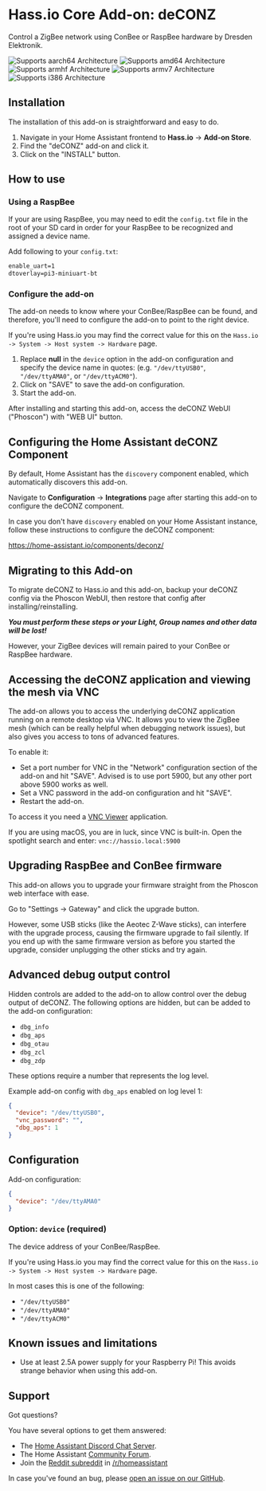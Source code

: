 # Hass.io Core Add-on: deCONZ

Control a ZigBee network using ConBee or RaspBee hardware by Dresden Elektronik.

![Supports aarch64 Architecture][aarch64-shield] ![Supports amd64 Architecture][amd64-shield] ![Supports armhf Architecture][armhf-shield] ![Supports armv7 Architecture][armv7-shield] ![Supports i386 Architecture][i386-shield]

## Installation

The installation of this add-on is straightforward and easy to do.

1. Navigate in your Home Assistant frontend to **Hass.io** -> **Add-on Store**.
2. Find the "deCONZ" add-on and click it.
3. Click on the "INSTALL" button.

## How to use

### Using a RaspBee

If your are using RaspBee, you may need to edit the `config.txt` file in the root
of your SD card in order for your RaspBee to be recognized and assigned a device name.

Add following to your `config.txt`:

```txt
enable_uart=1
dtoverlay=pi3-miniuart-bt
```

### Configure the add-on

The add-on needs to know where your ConBee/RaspBee can be found, and therefore,
you'll need to configure the add-on to point to the right device.

If you're using Hass.io you may find the correct value for this on the
`Hass.io -> System -> Host system -> Hardware` page.

1. Replace **null** in the `device` option in the add-on configuration and specify
   the device name in quotes: (e.g. `"/dev/ttyUSB0"`, `"/dev/ttyAMA0"`, or `"/dev/ttyACM0"`).
2. Click on "SAVE" to save the add-on configuration.
3. Start the add-on.

After installing and starting this add-on, access the deCONZ WebUI ("Phoscon")
with "WEB UI" button.

## Configuring the Home Assistant deCONZ Component

By default, Home Assistant has the `discovery` component enabled, which
automatically discovers this add-on.

Navigate to **Configuration** -> **Integrations** page after starting this
add-on to configure the deCONZ component.

In case you don't have `discovery` enabled on your Home Assistant instance,
follow these instructions to configure the deCONZ component:

<https://home-assistant.io/components/deconz/>

## Migrating to this Add-on

To migrate deCONZ to Hass.io and this add-on, backup your deCONZ config via the
Phoscon WebUI, then restore that config after installing/reinstalling.

**_You must perform these steps or your Light, Group names and other data will be lost!_**

However, your ZigBee devices will remain paired to your ConBee or RaspBee hardware.

## Accessing the deCONZ application and viewing the mesh via VNC

The add-on allows you to access the underlying deCONZ application running on
a remote desktop via VNC. It allows you to view the ZigBee mesh (which can
be really helpful when debugging network issues), but also gives you access
to tons of advanced features.

To enable it:

- Set a port number for VNC in the "Network" configuration section of the
  add-on and hit "SAVE". Advised is to use port 5900, but any other port above
  5900 works as well.
- Set a VNC password in the add-on configuration and hit "SAVE".
- Restart the add-on.

To access it you need a [VNC Viewer][vnc-viewer] application.

If you are using macOS, you are in luck, since VNC is built-in. Open the
spotlight search and enter: `vnc://hassio.local:5900`

## Upgrading RaspBee and ConBee firmware

This add-on allows you to upgrade your firmware straight from the Phoscon
web interface with ease.

Go to "Settings -> Gateway" and click the upgrade button.

However, some USB sticks (like the Aeotec Z-Wave sticks), can interfere with
the upgrade process, causing the firmware upgrade to fail silently. If you end
up with the same firmware version as before you started the upgrade, consider
unplugging the other sticks and try again.

## Advanced debug output control

Hidden controls are added to the add-on to allow control over the debug
output of deCONZ. The following options are hidden, but can be added to
the add-on configuration:

- `dbg_info`
- `dbg_aps`
- `dbg_otau`
- `dbg_zcl`
- `dbg_zdp`

These options require a number that represents the log level.

Example add-on config with `dbg_aps` enabled on log level 1:

```json
{
  "device": "/dev/ttyUSB0",
  "vnc_password": "",
  "dbg_aps": 1
}
```

## Configuration

Add-on configuration:

```json
{
  "device": "/dev/ttyAMA0"
}
```

### Option: `device` (required)

The device address of your ConBee/RaspBee.

If you're using Hass.io you may find the correct value for this on the
`Hass.io -> System -> Host system -> Hardware` page.

In most cases this is one of the following:

- `"/dev/ttyUSB0"`
- `"/dev/ttyAMA0"`
- `"/dev/ttyACM0"`

## Known issues and limitations

- Use at least 2.5A power supply for your Raspberry Pi!
  This avoids strange behavior when using this add-on.

## Support

Got questions?

You have several options to get them answered:

- The [Home Assistant Discord Chat Server][discord].
- The Home Assistant [Community Forum][forum].
- Join the [Reddit subreddit][reddit] in [/r/homeassistant][reddit]

In case you've found an bug, please [open an issue on our GitHub][issue].

[aarch64-shield]: https://img.shields.io/badge/aarch64-no-red.svg
[amd64-shield]: https://img.shields.io/badge/amd64-yes-green.svg
[armhf-shield]: https://img.shields.io/badge/armhf-yes-green.svg
[armv7-shield]: https://img.shields.io/badge/armv7-no-red.svg
[discord]: https://discord.gg/c5DvZ4e
[forum]: https://community.home-assistant.io
[i386-shield]: https://img.shields.io/badge/i386-no-red.svg
[issue]: https://github.com/home-assistant/hassio-addons/issues
[reddit]: https://reddit.com/r/homeassistant
[vnc-viewer]: https://bintray.com/tigervnc/stable/tigervnc/
